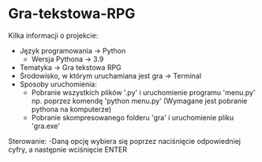 # Gra-tekstowa-RPG
Kilka informacji o projekcie:
- Język programowania -> Python
  - Wersja Pythona -> 3.9
- Tematyka -> Gra tekstowa RPG
- Środowisko, w którym uruchamiana jest gra -> Terminal
- Sposoby uruchomienia:
  - Pobranie wszystkich plików '.py' i uruchomienie programu 'menu.py' np. poprzez komendę 'python menu.py' (Wymagane jest pobranie pythona na komputerze)
  - Pobranie skompresowanego folderu 'gra' i uruchomienie pliku 'gra.exe'

Sterowanie:
-Daną opcję wybiera się poprzez naciśnięcie odpowiedniej cyfry, a następnie wciśnięcie ENTER
